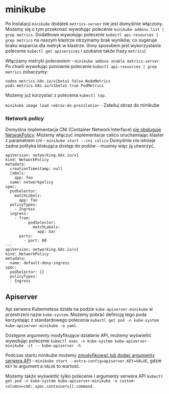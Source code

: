 # minikube

Po instalacji `minikube` dodatek `metrics-server` nie jest domyślnie włączony. Możemy się o tym przekonać wywołując polecenie `minikube addons list | grep metrics`.
Dodatkowo wywołując polecenie `kubectl api-resources | grep metrics` na naszym klastrze otrzymamy brak wyników, co sugeruje braku wsparcia dla metryk w klastrze. (Inny sposobem jest wykorzystanie polecenie `kubectl get apiservices` i szukanie także frazy `metrics`)

Włączamy metryki poleceniem - `minikube addons enable metrics-server`. Po chwili wywołując ponownie polecenie `kubectl api-resources | grep metrics` zobaczymy:
```
nodes metrics.k8s.io/v1beta1 false NodeMetrics
pods metrics.k8s.io/v1beta1 true PodMetrics
```

Możemy już korzystać z polecenia `kubectl top`.

`minikube image load <obraz-do-prezslania>` - Załaduj obraz do minikube

### Network policy

Domyślna implementacja CNI (Container Network Interface) [nie obsługuje NetwokPolicy](https://minikube.sigs.k8s.io/docs/handbook/network_policy/).
Możemy włączyć implementacje calico uruchamiając klaster z parametrem cni - `minikube start --cni calico`
Domyślnie nie istnieje żadna polityka blokująca dostęp do podów - musimy więc ją utworzyć.


```
apiVersion: networking.k8s.io/v1
kind: NetworkPolicy
metadata:
  creationTimestamp: null
  labels:
    app: foo
  name: networkpolicy
spec:
  podSelector:
    matchLabels:
      app: foo
  policyTypes:
    - Ingress
  ingress:
    - from:
        - podSelector:
            matchLabels:
              app: bar
      ports:
        - port: 80
---
apiVersion: networking.k8s.io/v1
kind: NetworkPolicy
metadata:
  name: default-deny-ingress
spec:
  podSelector: {}
  policyTypes:
  - Ingress
```

## Apiserver

Api serwera Kubernetesa działa na podzie `kube-apiserver-minikube` w przestrzeni nazw `kube-system`. Możemy pobrać definicję tego poda korzystając z standardowego polecenia `kubectl get pod -n kube-system kube-apiserver-minikube -o yaml`.

Dostępne argumenty modyfikujące działanie API, możemy wyświetlić wywołując polecenie `kubectl exec -n kube-system kube-apiserver-minikube -it -- kube-apiserver -h`

Podczas startu minikube możemy [zmodyfikować lub dodać argumenty serwera API](https://minikube.sigs.k8s.io/docs/handbook/config/#modifying-kubernetes-defaults) - `minikube start --extra-config=apiserver.KEY=VALUE`, gdzie `KEY` to argument a `VALUE` to wartość.

Możemy także wyświetlić tylko polecenie i argumenty serwera API `kubectl get pod -n kube-system kube-apiserver-minikube -o custom-columns=cmd:.spec.containers[].command`.
